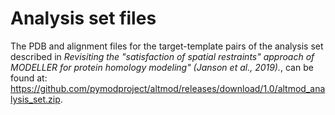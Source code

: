 # Analysis set files
The PDB and alignment files for the target-template pairs of the analysis set described in _Revisiting the "satisfaction of spatial restraints" approach of MODELLER for protein homology modeling" (Janson et al., 2019)._, can be found at: https://github.com/pymodproject/altmod/releases/download/1.0/altmod_analysis_set.zip.
